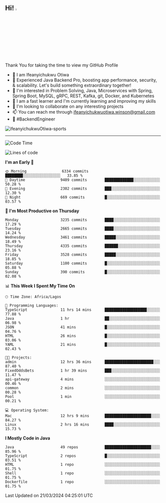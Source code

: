 <!-- BLOG-POST-LIST:START --><!-- BLOG-POST-LIST:END -->

## Hi! <img src="https://media.giphy.com/media/hvRJCLFzcasrR4ia7z/giphy.gif" width="4%"> 

Thank You for taking the time to view my GitHub Profile

- 👋 I am Ifeanyichukwu Otiwa
- 🚀 Experienced Java Backend Pro, boosting app performance, security, & scalability. Let's build something extraordinary together!
- 👀 I'm interested in Problem Solving, Java, Microservices with Spring, Spring Boot, MySQL, gRPC, REST, Kafka, git, Docker, and Kubernetes
- 🌱 I am a fast learner and I'm currently learning and improving my skills
- 💞️ I'm looking to collaborate on any interesting projects
- 📫 You can reach me through ifeanyichukwuotiwa.winson@gmail.com
- 🚀 #BackendEngineer

<p align="left" marginTop="10px"> <img src="https://komarev.com/ghpvc/?username=ifeanyichukwuOtiwa-sports&label=Profile%20views&color=0e75b6&style=for-the-badge" alt="ifeanyichukwuOtiwa-sports" /> </p>

***

<!--START_SECTION:waka-->
![Code Time](http://img.shields.io/badge/Code%20Time-2%2C328%20hrs%2047%20mins-blue)

![Lines of code](https://img.shields.io/badge/From%20Hello%20World%20I%27ve%20Written-4.3%20million%20lines%20of%20code-blue)

**I'm an Early 🐤** 

```text
🌞 Morning                6334 commits        ████████░░░░░░░░░░░░░░░░░   33.85 % 
🌆 Daytime                9409 commits        █████████████░░░░░░░░░░░░   50.28 % 
🌃 Evening                2302 commits        ███░░░░░░░░░░░░░░░░░░░░░░   12.30 % 
🌙 Night                  669 commits         █░░░░░░░░░░░░░░░░░░░░░░░░   03.57 % 
```
📅 **I'm Most Productive on Thursday** 

```text
Monday                   3235 commits        ████░░░░░░░░░░░░░░░░░░░░░   17.29 % 
Tuesday                  2665 commits        ████░░░░░░░░░░░░░░░░░░░░░   14.24 % 
Wednesday                3461 commits        █████░░░░░░░░░░░░░░░░░░░░   18.49 % 
Thursday                 4335 commits        ██████░░░░░░░░░░░░░░░░░░░   23.16 % 
Friday                   3528 commits        █████░░░░░░░░░░░░░░░░░░░░   18.85 % 
Saturday                 1100 commits        █░░░░░░░░░░░░░░░░░░░░░░░░   05.88 % 
Sunday                   390 commits         █░░░░░░░░░░░░░░░░░░░░░░░░   02.08 % 
```


📊 **This Week I Spent My Time On** 

```text
🕑︎ Time Zone: Africa/Lagos

💬 Programming Languages: 
TypeScript               11 hrs 14 mins      ███████████████████░░░░░░   77.88 % 
Java                     1 hr                ██░░░░░░░░░░░░░░░░░░░░░░░   06.98 % 
JSON                     41 mins             █░░░░░░░░░░░░░░░░░░░░░░░░   04.76 % 
HTML                     26 mins             █░░░░░░░░░░░░░░░░░░░░░░░░   03.06 % 
YAML                     21 mins             █░░░░░░░░░░░░░░░░░░░░░░░░   02.43 % 

🐱‍💻 Projects: 
admin                    12 hrs 36 mins      ██████████████████████░░░   87.40 % 
FixedOddsBets            1 hr 39 mins        ███░░░░░░░░░░░░░░░░░░░░░░   11.47 % 
api-gateway              4 mins              ░░░░░░░░░░░░░░░░░░░░░░░░░   00.46 % 
common                   2 mins              ░░░░░░░░░░░░░░░░░░░░░░░░░   00.28 % 
Pool                     1 min               ░░░░░░░░░░░░░░░░░░░░░░░░░   00.21 % 

💻 Operating System: 
Mac                      12 hrs 9 mins       █████████████████████░░░░   84.27 % 
Linux                    2 hrs 16 mins       ████░░░░░░░░░░░░░░░░░░░░░   15.73 % 
```

**I Mostly Code in Java** 

```text
Java                     49 repos            █████████████████████░░░░   85.96 % 
TypeScript               2 repos             █░░░░░░░░░░░░░░░░░░░░░░░░   03.51 % 
HTML                     1 repo              ░░░░░░░░░░░░░░░░░░░░░░░░░   01.75 % 
Shell                    1 repo              ░░░░░░░░░░░░░░░░░░░░░░░░░   01.75 % 
Dockerfile               1 repo              ░░░░░░░░░░░░░░░░░░░░░░░░░   01.75 % 
```




 Last Updated on 21/03/2024 04:25:01 UTC
<!--END_SECTION:waka-->

<!--
<p align="center">
![trophy](https://github-profile-trophy.vercel.app/?username=ifeanyichukwuOtiwa-sports&theme=onedark) (https://github.com/ryo-ma/github-profile-trophy)
</p>
-->

<!---
ifeanyi-otiwa/ifeanyi-otiwa is a ✨ special ✨ repository because its `README.md` (this file) appears on your GitHub profile.
You can click the Preview link to take a look at your changes.
--->
